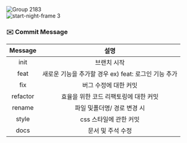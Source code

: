 ![Group 2183](https://github.com/TATA-V/aurawave/assets/113578923/e04013a6-bd66-424f-96bc-3fe0e739cfbc)
</br>![start-night-frame 3](https://github.com/TATA-V/aurawave/assets/113578923/795b943c-c353-4c54-91c6-9ebf56d5252c)

### ✉️ Commit Message

| Message  |                         설명                         |
| :------: | :--------------------------------------------------: |
|   init   |                     브랜치 시작                      |
|   feat   | 새로운 기능을 추가할 경우 ex) feat: 로그인 기능 추가 |
|   fix    |                버그 수정에 대한 커밋                 |
| refactor |        효율을 위한 코드 리팩토링에 대한 커밋         |
|  rename  |             파일 및폴더명/ 경로 변경 시              |
|  style   |                css 스타일에 관한 커밋                |
|   docs   |                  문서 및 주석 수정                   |
